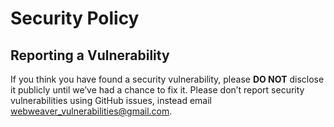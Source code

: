 # Security Policy
## Reporting a Vulnerability

If you think you have found a security vulnerability, please **DO NOT** disclose it publicly until we’ve had a chance to fix it.
Please don’t report security vulnerabilities using GitHub issues, instead email webweaver_vulnerabilities@gmail.com.